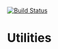 [![Build Status](https://travis-ci.org/hollodotme/Utilities.svg)](https://travis-ci.org/hollodotme/Utilities)

# Utilities